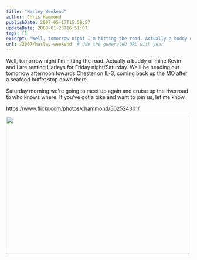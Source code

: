 ```yaml
---
title: "Harley Weekend"
author: Chris Hammond
publishDate: 2007-05-17T15:59:57
updateDate: 2008-01-23T16:51:07
tags: []
excerpt: "Well, tomorrow night I'm hitting the road. Actually a buddy of mine Kevin and I are renting Harleys for Friday night/Saturday. We'll be heading out tomorrow afternoon towards Chester on IL-3, coming back up the MO after a seafood buffet stop down there. Saturday morning we're going to meet up again and cruise up the riverroad to who knows where. If you've got a bike and want to join us, let me..."
url: /2007/harley-weekend  # Use the generated URL with year
---
```

<p>Well, tomorrow night I'm hitting the road. Actually a buddy of mine Kevin and I are renting Harleys for Friday night/Saturday. We'll be heading out tomorrow afternoon towards Chester on IL-3, coming back up the MO after a seafood buffet stop down there.</p> <p>Saturday morning we're going to meet up again and cruise up the riverroad to who knows where. If you've got a bike and want to join us, let me know.</p> <p><a href="https://www.flickr.com/photos/chammond/502524301/">https://www.flickr.com/photos/chammond/502524301/</a></p> <p><img class="reflect" height="375" alt="" src="https://farm1.static.flickr.com/227/502524301_8b8ae8932b.jpg?v=0" width="500" onload="show_notes_initially();" /></p>
